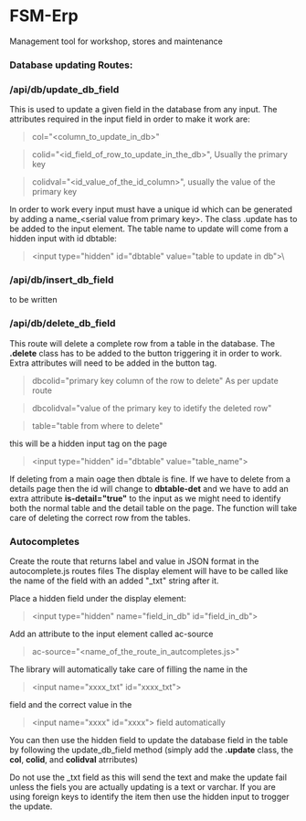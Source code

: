 # FSM-Erp
Management tool for workshop, stores and maintenance

### Database updating Routes:

### /api/db/update_db_field
This is used to update a given field in the database from any input. The attributes required in the input field in order to make it work are: 

>col="\<column_to_update_in_db>"

>colid="\<id_field_of_row_to_update_in_the_db>", Usually the primary key

>colidval="\<id_value_of_the_id_column>", usually the value of the primary key

In order to work every input must have a unique id which can be generated by adding a name_\<serial value from primary key>\. The class .update has to be added to the input element. The table name to update will come from a hidden input with id dbtable: 

>\<input type="hidden" id="dbtable" value="table to update in db">\

### /api/db/insert_db_field
to be written

### /api/db/delete_db_field
This route will delete a complete row from a table in the database. The **.delete** class has to be added to the button triggering it in order to work. Extra attributes will need to be added in the button tag.

>dbcolid="primary key column of the row to delete" As per update route

>dbcolidval="value of the primary key to idetify the deleted row"

>table="table from where to delete" 

this will be a hidden input tag on the page 

>\<input type="hidden" id="dbtable" value="table_name">

If deleting from a main oage then dbtale is fine. If we have to delete from a details page then the id will change to **dbtable-det** and we have to add an extra attribute **is-detail="true"** to the input as we might need to identify both the normal table and the detail table on the page. The function will take care of deleting the correct row from the tables.

### Autocompletes
Create the route that returns label and value in JSON format in the autocomplete.js routes files
The display element will have to be called like the name of the field with an added "_txt" string after it.

Place a hidden field under the display element:

>\<input type="hidden" name="field_in_db" id="field_in_db">

Add an attribute to the input element called ac-source

>ac-source="\<name_of_the_route_in_autcompletes.js>"

The library will automatically take care of filling the name in the 
>\<input name="xxxx_txt" id="xxxx_txt"> 

field and the correct value in the 

>\<input name="xxxx" id="xxxx"> field automatically

You can then use the hidden field to update the database field in the table by following the update_db_field method (simply add the  **.update** class, the **col**, **colid**, and **colidval** atrributes)

Do not use the _txt field as this will send the text and make the update fail unless the fiels you are actually updating is a text or varchar. If you are using foreign keys to identify the item then use the hidden input to trogger the update.

